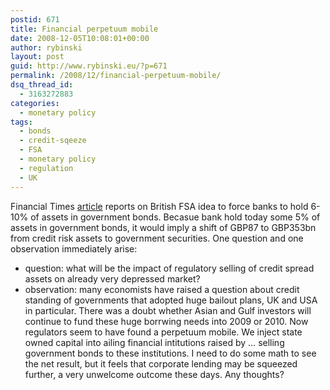 ```yaml
---
postid: 671
title: Financial perpetuum mobile
date: 2008-12-05T10:08:01+00:00
author: rybinski
layout: post
guid: http://www.rybinski.eu/?p=671
permalink: /2008/12/financial-perpetuum-mobile/
dsq_thread_id:
  - 3163272883
categories:
  - monetary policy
tags:
  - bonds
  - credit-sqeeze
  - FSA
  - monetary policy
  - regulation
  - UK
---
```

Financial Times [article](http://www.ft.com/cms/s/0/e00fa31c-c26d-11dd-a350-000077b07658.html) reports on British FSA idea to force banks to hold 6-10% of assets in government bonds. Becasue bank hold today some 5% of assets in government bonds, it would imply a shift of GBP87 to GBP353bn from credit risk assets to government securities. One question and one observation immediately arise:

  * question: what will be the impact of regulatory selling of credit spread assets on already very depressed market?
  * observation: many economists have raised a question about credit standing of governments that adopted huge bailout plans, UK and USA in particular. There was a doubt whether Asian and Gulf investors will continue to fund these huge borrwing needs into 2009 or 2010. Now regulators seem to have found a perpetuum mobile. We inject state owned capital into ailing financial intitutions raised by … selling government bonds to these institutions. I need to do some math to see the net result, but it feels that corporate lending may be squeezed further, a very unwelcome outcome these days. Any thoughts?
